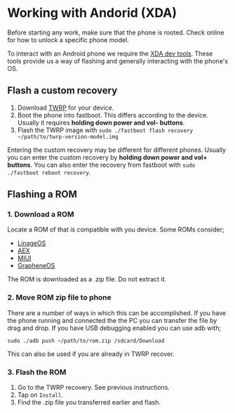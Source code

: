 # Working with Andorid (XDA)

Before starting any work, make sure that the phone is rooted. Check online for
how to unlock a specific phone model.

To interact with an Android phone we require the [XDA dev tools](https://www.xda-developers.com/install-adb-windows-macos-linux/).
These tools provide us a way of flashing and generally interacting with the
phone's OS.


## Flash a custom recovery

1.  Download [TWRP](https://twrp.me/Devices/) for your device.
2.  Boot the phone into fastboot. This differs according to the device. Usually
 it requires **holding down power and vol- buttons**.
3.  Flash the TWRP image with `sudo ./fastboot flash recovery ~/path/to/twrp-version-model.img`

Entering the custom recovery may be different for different phones. Usually you
can enter the custom recovery by **holding down power and vol+ buttons**. You
can also enter the recovery from fastboot with `sudo ./fastboot reboot recovery`.


## Flashing a ROM

### 1. Download a ROM

Locate a ROM of that is compatible with you device. Some ROMs consider;
*  [LinageOS](https://lineageos.org/)
*  [AEX](https://www.aospextended.com/)
*  [MIUI](https://c.mi.com/oc/miuidownload/index)
*  [GrapheneOS](https://grapheneos.org/)

The ROM is downloaded as a .zip file. Do not extract it.

### 2. Move ROM zip file to phone

There are a number of ways in which this can be accomplished. If you have the
phone running and connected the the PC you can transfer the file by drag and
drop. If you have USB debugging enabled you can use adb with;

`sudo ./adb push ~/path/to/rom.zip /sdcard/Download`

This can also be used if you are already in TWRP recover.

### 3. Flash the ROM

1.  Go to the TWRP recovery. See previous instructions.
2.  Tap on `Install`.
3.  Find the .zip file you transferred earlier and flash.
